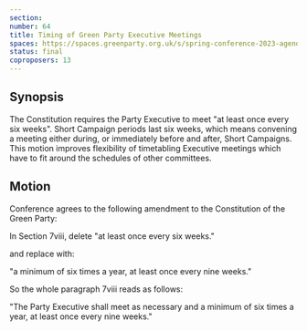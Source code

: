 ```yaml
---
section:
number: 64
title: Timing of Green Party Executive Meetings
spaces: https://spaces.greenparty.org.uk/s/spring-conference-2023-agenda-forum/?contentId=119358
status: final
coproposers: 13
---
```

## Synopsis
The Constitution requires the Party Executive to meet "at least once every six weeks". Short Campaign periods last six weeks, which means convening a meeting either during, or immediately before and after, Short Campaigns. This motion improves flexibility of timetabling Executive meetings which have to fit around the schedules of other committees.

## Motion
Conference agrees to the following amendment to the Constitution of the Green Party:

In Section 7viii, delete "at least once every six weeks."

and replace with:

"a minimum of six times a year, at least once every nine weeks."

So the whole paragraph 7viii reads as follows:

"The Party Executive shall meet as necessary and a minimum of six times a year, at least once every nine weeks."

